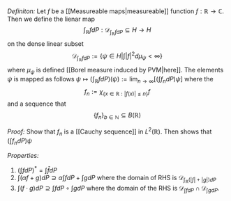 *Definiton:* Let $f$ be a [[Measureable maps|measureable]] function $f:\mathbb{R}\rightarrow \mathbb{C}$. Then we define the lienar map 
$$
\int_{\mathbb{R}}fdP:\mathcal{D}_{\int_{\mathbb{R}}fdP}\subseteq H\rightarrow H
$$
on the dense linear subset 
$$
\mathcal{D}_{\int_{\mathbb{R}}fdP}:= \{\psi\in H|\int |f|^2d\mu_\psi <\infty\}
$$
where $\mu_\psi$ is defined [[Borel measure induced by PVM|here]]. The elements $\psi$ is mapped as follows 
$\psi\mapsto(\int_\mathbb{R}fdP)(\psi):=\lim_{n\rightarrow \infty}[(\int f_ndP)\psi]$
where the 
$$
f_n := \chi_{\{x\in\mathbb{R}:|f(x)|\leq n\}}f
$$
and a sequence that 
$$
\{f_n\}_{b\in\mathbb{N}}\subseteq B(\mathbb{R})
$$

*Proof:* Show that $f_n$ is a [[Cauchy sequence]] in $L^2(\mathbb{R})$. Then shows that $(\int f_ndP)\psi$


*Properties:*
1. $(\int f dP)^* = \int \bar{f}dP$
2. $\int (\alpha f+g)dP \supseteq \alpha\int fdP+\int g dP$ where the domain of RHS is $\mathcal{D}_{\int_\mathbb{R}(|f|+|g|)dP}$
3. $\int (f\cdot g)dP\supseteq\int f dP\circ \int g dP$ where the domain of the RHS is $\mathcal{D}_{\int f dP}\cap \mathcal{D}_{\int g dP}$.